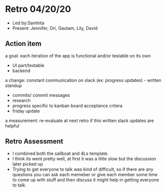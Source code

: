 # Retro 04/20/20

* Led by:Samhita
* Present: Jennifer, Ori, Gautam, Lily, David 

## Action item

a goal: each iteration of the app is functional and/or testable on its own 
* UI part/testable  
* backend

a change: constant communication on slack (ex: progress updates) - written standup
* commits/ commit messages
* research 
* progress specific to kanban board acceptance critera
* friday update 

a measurement: re-evaluate at next retro if this written slack updates are helpful 


## Retro Assessment

* I combined both the sailboat and 4Ls template.
* I think its went pretty well, at first it was a little slow but the discussion later picked up 
* Trying to get everyone to talk was kind of difficult, so if there are any questions you can ask each memeber or give each member some time to come up with stuff and then discuss it might help in getting everyone to talk. 
